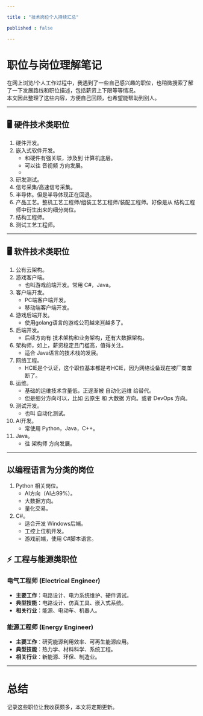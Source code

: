```yaml
---

title : "技术岗位个人持续汇总"

published : false

---
```


# 职位与岗位理解笔记

在网上浏览/个人工作过程中，我遇到了一些自己感兴趣的职位，也稍微搜索了解了一下发展路线和职位描述，包括薪资上下限等等情况。  
本文因此整理了这些内容，方便自己回顾，也希望能帮助到别人。  

---

## 🖥️ 硬件技术类职位

1. 硬件开发。
2. 嵌入式软件开发。
    - 和硬件有强关联，涉及到 计算机底层。
    - 可以往 音视频 方向发展。
    - 
3. 研发测试。
4. 信号采集/高速信号采集。
5. 半导体。但是半导体现正在回退。
6. 产品工艺。整机工艺工程师/组装工艺工程师/装配工程师。好像是从 结构工程师中衍生出来的细分岗位。
7. 结构工程师。
8. 测试工艺工程师。


---

## 🖥️ 软件技术类职位
1. 公有云架构。
2. 游戏客户端。
    - 也叫游戏前端开发。常用 C#，Java。
3. 客户端开发。
    - PC端客户端开发。
    - 移动端客户端开发。
4. 游戏后端开发。
    - 使用golang语言的游戏公司越来🈷越多了。
5. 后端开发。
    - 后续方向有 技术架构和业务架构，还有大数据架构。 
6. 架构师，如上，薪资稳定且门槛高，值得关注。
    - 适合 Java语言的技术栈的发展。
6. 网络工程。
    - HCIE是个认证，这个职位基本都是考HCIE，因为网络设备现在被厂商垄断了。
7. 运维。
    - 基础的运维技术含量低，正逐渐被 自动化运维 给替代。
    - 但是细分方向可以，比如 云原生 和 大数据 方向。或者 DevOps 方向。 
8. 测试开发。
    - 也叫 自动化测试。
9. AI开发。
    - 常使用 Python，Java，C++。
10. Java。
    - 往 架构师 方向发展。






---

## 以编程语言为分类的岗位
1. Python 相关岗位。
    - AI方向（AI占99%）。
    - 大数据方向。
    - 量化交易。
2. C#。
    -  适合开发 Windows后端。  
    - 工控上位机开发。
    - 游戏前端，使用 C#脚本语言。

## ⚡ 工程与能源类职位

### 电气工程师 (Electrical Engineer)
- **主要工作**：电路设计、电力系统维护、硬件调试。  
- **典型技能**：电路设计、仿真工具、嵌入式系统。  
- **相关行业**：能源、电动车、机器人。  

### 能源工程师 (Energy Engineer)
- **主要工作**：研究能源利用效率、可再生能源应用。  
- **典型技能**：热力学、材料科学、系统工程。  
- **相关行业**：新能源、环保、制造业。  

---

# 总结
记录这些职位让我收获颇多，本文将定期更新。